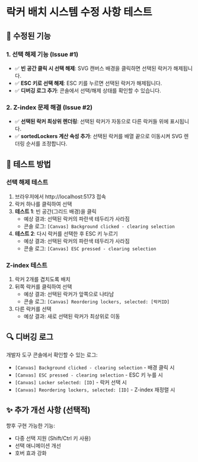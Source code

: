 # 락커 배치 시스템 수정 사항 테스트

## 🔧 수정된 기능

### 1. 선택 해제 기능 (Issue #1)
- ✅ **빈 공간 클릭 시 선택 해제**: SVG 캔버스 배경을 클릭하면 선택된 락커가 해제됩니다.
- ✅ **ESC 키로 선택 해제**: ESC 키를 누르면 선택된 락커가 해제됩니다.
- ✅ **디버깅 로그 추가**: 콘솔에서 선택/해제 상태를 확인할 수 있습니다.

### 2. Z-index 문제 해결 (Issue #2)
- ✅ **선택된 락커 최상위 렌더링**: 선택된 락커가 자동으로 다른 락커들 위에 표시됩니다.
- ✅ **sortedLockers 계산 속성 추가**: 선택된 락커를 배열 끝으로 이동시켜 SVG 렌더링 순서를 조정합니다.

## 📝 테스트 방법

### 선택 해제 테스트
1. 브라우저에서 http://localhost:5173 접속
2. 락커 하나를 클릭하여 선택
3. **테스트 1**: 빈 공간(그리드 배경)을 클릭
   - 예상 결과: 선택된 락커의 파란색 테두리가 사라짐
   - 콘솔 로그: `[Canvas] Background clicked - clearing selection`
4. **테스트 2**: 다시 락커를 선택한 후 ESC 키 누르기
   - 예상 결과: 선택된 락커의 파란색 테두리가 사라짐
   - 콘솔 로그: `[Canvas] ESC pressed - clearing selection`

### Z-index 테스트
1. 락커 2개를 겹치도록 배치
2. 뒤쪽 락커를 클릭하여 선택
   - 예상 결과: 선택된 락커가 앞쪽으로 나타남
   - 콘솔 로그: `[Canvas] Reordering lockers, selected: [락커ID]`
3. 다른 락커를 선택
   - 예상 결과: 새로 선택된 락커가 최상위로 이동

## 🔍 디버깅 로그

개발자 도구 콘솔에서 확인할 수 있는 로그:
- `[Canvas] Background clicked - clearing selection` - 배경 클릭 시
- `[Canvas] ESC pressed - clearing selection` - ESC 키 누를 시
- `[Canvas] Locker selected: [ID]` - 락커 선택 시
- `[Canvas] Reordering lockers, selected: [ID]` - Z-index 재정렬 시

## ✨ 추가 개선 사항 (선택적)

향후 구현 가능한 기능:
- 다중 선택 지원 (Shift/Ctrl 키 사용)
- 선택 애니메이션 개선
- 호버 효과 강화